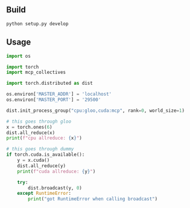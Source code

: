 ## Build

```python setup.py develop```

## Usage

```python
import os

import torch
import mcp_collectives

import torch.distributed as dist

os.environ['MASTER_ADDR'] = 'localhost'
os.environ['MASTER_PORT'] = '29500'

dist.init_process_group("cpu:gloo,cuda:mcp", rank=0, world_size=1)

# this goes through gloo
x = torch.ones(6)
dist.all_reduce(x)
print(f"cpu allreduce: {x}")

# this goes through dummy
if torch.cuda.is_available():
    y = x.cuda()
    dist.all_reduce(y)
    print(f"cuda allreduce: {y}")

    try:
        dist.broadcast(y, 0)
    except RuntimeError:
        print("got RuntimeError when calling broadcast")
```
